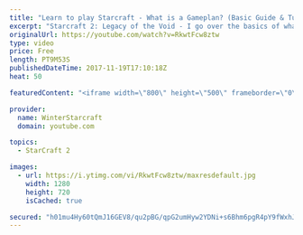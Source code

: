 ```yaml
---
title: "Learn to play Starcraft - What is a Gameplan? (Basic Guide & Tutorial)"
excerpt: "Starcraft 2: Legacy of the Void - I go over the basics of what a gameplan in starcraft 2 is and how to put one together.  Note this is not a guide on WHAT gameplan you should be using as each race!"
originalUrl: https://youtube.com/watch?v=RkwtFcw8ztw
type: video
price: Free
length: PT9M53S
publishedDateTime: 2017-11-19T17:10:18Z
heat: 50

featuredContent: "<iframe width=\"800\" height=\"500\" frameborder=\"0\" src=\"https://www.youtube.com/embed/RkwtFcw8ztw\" allow=\"accelerometer; autoplay; encrypted-media; gyroscope; picture-in-picture\" allowfullscreen></iframe>"

provider:
  name: WinterStarcraft
  domain: youtube.com

topics:
  - StarCraft 2

images:
  - url: https://i.ytimg.com/vi/RkwtFcw8ztw/maxresdefault.jpg
    width: 1280
    height: 720
    isCached: true

secured: "h01mu4Hy60tQmJ16GEV8/qu2pBG/qpG2umHyw2YDNi+s6Bhm6pgR4pY9fWxhJB/NGzlUdXJWZupqvYKZcQ7PC8jTq/8qSe1tVcevGYs1U8Ru4p5kCUlo/OVLNTv3c+RvyJkhQjMjyGQlLEqbB/F6LOpYqwP7WmNZ0Up4mOQwzta4iqP3yYPDIw/smfjXJ6bmzodrk6XBC4xfm5/jJrnWNXUpr/Eaq6VnvHaLO3lFMrcJSzYY5altBuRh/wvMB+F1gAUjHSjyssLFwvoie/xtmpY2+IaNB6WrTIKKzTcuxsA4JdXakJp7r6Yb6e53FQz3CxSGtnlbXV+2rMCK4TLl0zQqiNYCiRxh7Q4jd0qlpiAXsVU7xWKU1i2xVREQLKIkJQcOwhSkK2iQP+0IMaTp1lW0OMPdCdUyrJQ7C6k605Q=;TE3Jy4jf5Yv6FfjCOITN6A=="
---
```


